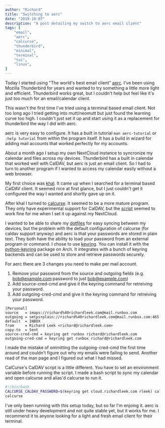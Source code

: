 ```yaml
---
author: "Richard"
title: "Switching to aerc"
date: "2019-10-07"
description: "A post detailing my switch to aerc email client"
tags: [
    "email",
    "aerc",
    "calcurse",
    "thunderbird",
    "minimal",
    "terminal",
    "tui",
    "linux",
]
---
```


Today I started using "The world's best email client" [aerc](https://aerc-mail.org/).
I've been using Mozilla Thunderbird for years and wanted to try something a little more light
and efficient. Thunderbird works great, but I couldn't help but feel like it's just too much
for an email/calendar client.

This wasn't the first time I've tried using a terminal based email client. Not too long ago
I tried getting into mutt/neomutt but just found the learning curve too high. I couldn't just
set it up and start using it as a replacement for thunderbird the way I did with aerc.

aerc is very easy to configure. It has a built in tutorial `man aerc-tutorial` or `:help tutorial`
from within the program itself. It has a build in wizard for adding mail accounts that worked
perfectly for my accounts.

About a month ago I setup my own NextCloud instance to syncronize my calendar and files across
my devices. Thunderbird has a built in calendar that worked well with CalDAV, but aerc is just
an email client. So I had to turn to another program if I wanted to access my calendar easily
without a web browser.

My first choice was [khal](https://github.com/pimutils/khal). It came up
when I searched for a terminal based CalDAV client. It seemed nice at first glance, but I just
couldn't get it configured the way I wanted and shortly gave up on it.

After khal I turned to [calcurse](https://www.calcurse.org/). It seemed to be a more mature
program. They only have experimental support for CalDAV, but the
[script](https://www.calcurse.org/files/calcurse-caldav.html) seemed to work fine for
me when I set it up against my NextCloud.

I wanted to be able to share my [dotfiles](https://git.sr.ht/~rleek/dotfiles) for easy syncing
between my devices, but the problem with the default configuration of calcurse (for caldav support anyway)
and aerc is that your passwords are stored in plain text. They both have the ability to load your
password from an external program or command. I chose to use [keyring](https://github.com/jaraco/keyring).
You can install it with the [python-keyring](https://www.archlinux.org/packages/community/any/python-keyring/)
package on Arch. It integrates with a bunch of keyring backends and can be used to store and retrieve passwords
securely.

For aerc there are 3 changes you need to make per mail account.
1) Remove your password from the source and outgoing fields (e.g. bob@example.com:password to just bob@example.com)
2) Add source-cred-cmd and give it the keyring command for retreiving your password.
3) Add outgoing-cred-cmd and give it the keyring command for retreiving your password.
```
[Personal]
source   = imaps://richard%40richardleek.com@mail.runbox.com
outgoing = smtps+plain://richard%40richardleek.com@mail.runbox.com:465
default  = INBOX
from     = Richard Leek <richard@richardleek.com>
copy-to  = Sent
source-cred-cmd = keyring get runbox richard@richardleek.com
outgoing-cred-cmd = keyring get runbox richard@richardleek.com
```

I made the mistake of ommitting the outgoing-cred-cmd the first time around and couldn't figure out
why my emails were failing to send. Another read of the man page and I figured out what I had missed.


CalCurse's CalDAV script is a little different. You have to set an environment variable before running
the script. I made a bash script to sync my calendar and open calcurse and alias'd calcurse to run it.

```bash
#!/bin/bash
CALCURSE_CALDAV_PASSWORD=$(keyring get cloud.richardleek.com rleek) calcurse-caldav
calcurse
```

I've only been running with this setup today, but so far I'm enjoing it. aerc is still under heavy development
and not quite stable yet, but it works for me. I recommend it to anyone looking for a light and fresh email
client for their terminal.
